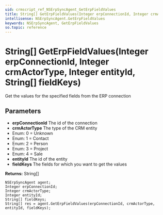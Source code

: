```yaml
---
uid: crmscript_ref_NSErpSyncAgent_GetErpFieldValues
title: String[] GetErpFieldValues(Integer erpConnectionId, Integer crmActorType, Integer entityId, String[] fieldKeys)
intellisense: NSErpSyncAgent.GetErpFieldValues
keywords: NSErpSyncAgent, GetErpFieldValues
so.topic: reference
---
```


# String[] GetErpFieldValues(Integer erpConnectionId, Integer crmActorType, Integer entityId, String[] fieldKeys)

Get the values for the specified fields from the ERP connection

## Parameters

* **erpConnectionId** The id of the connection
* **crmActorType** The type of the CRM entity
* Enum: 0 = Unknown
* Enum: 1 = Contact
* Enum: 2 = Person
* Enum: 3 = Project
* Enum: 4 = Sale
* **entityId** The id of the entity
* **fieldKeys** The fields for which you want to get the values

**Returns:** String[]

```crmscript
NSErpSyncAgent agent;
Integer erpConnectionId;
Integer crmActorType;
Integer entityId;
String[] fieldKeys;
String[] res = agent.GetErpFieldValues(erpConnectionId, crmActorType, entityId, fieldKeys);
```

